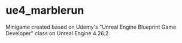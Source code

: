 # ue4_marblerun
Minigame created based on Udemy's "Unreal Engine Blueprint Game Developer" class on Unreal Engine 4.26.2.
